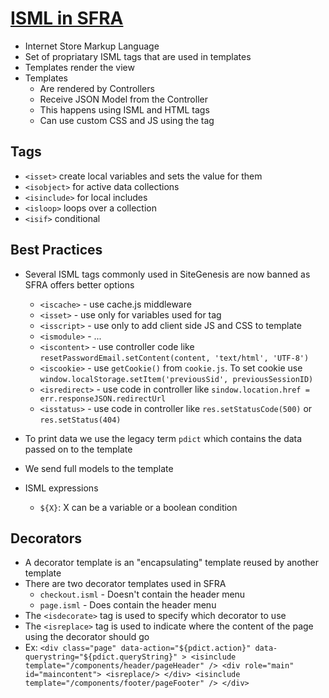 # [ISML in SFRA](https://developer.salesforce.com/docs/commerce/b2c-commerce/guide/b2c-isml.html)

- Internet Store Markup Language
- Set of propriatary ISML tags that are used in templates
- Templates render the view
- Templates
    - Are rendered by Controllers
    - Receive JSON Model from the Controller
    - This happens using ISML and HTML tags
    - Can use custom CSS and JS using the <isscript> tag

## Tags
- `<isset>` create local variables and sets the value for them
- `<isobject>` for active data collections
- `<isinclude>` for local includes
- `<isloop>` loops over a collection
- `<isif>` conditional

## Best Practices

- Several ISML tags commonly used in SiteGenesis are now banned as SFRA offers better options
    - `<iscache>` - use cache.js middleware
    - `<isset>` - use only for variables used for <isinclude> tag
    - `<isscript>` - use only to add client side JS and CSS to template
    - `<ismodule>` - ...
    - `<iscontent>` - use controller code like `resetPasswordEmail.setContent(content, 'text/html', 'UTF-8')`
    - `<iscookie>` - use `getCookie()` from `cookie.js`. To set cookie use `window.localStorage.setItem('previousSid', previousSessionID)`
    - `<isredirect>` - use code in controller like `sindow.location.href = err.responseJSON.redirectUrl`
    - `<isstatus>` - use code in controller like `res.setStatusCode(500)` or `res.setStatus(404)`

- To print data we use the legacy term `pdict` which contains the data passed on to the template
- We send full models to the template
- ISML expressions
    - `${X}`: X can be a variable or a boolean condition

## Decorators

- A decorator template is an "encapsulating" template reused by another template
- There are two decorator templates used in SFRA
    - `checkout.isml` - Doesn't contain the header menu
    - `page.isml` - Does contain the header menu
- The `<isdecorate>` tag is used to specify which decorator to use
- The `<isreplace>` tag is used to indicate where the content of the page using the decorator should go
- Ex:
    `<div class="page" data-action="${pdict.action}" data-querystring="${pdict.queryString}" >
            <isinclude template="/components/header/pageHeader" />
            <div role="main" id="maincontent">
                <isreplace/>
            </div>
            <isinclude template="/components/footer/pageFooter" />
        </div>`

